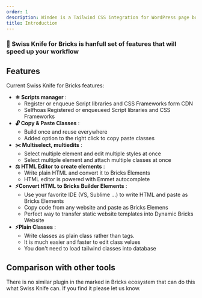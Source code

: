 ```yaml
---
order: 1
description: Winden is a Tailwind CSS integration for WordPress page builders.
title: Introduction
---
```


### 👋 Swiss Knife for Bricks is hanfull set of features that will speed up your workflow


## Features

Current Swiss Knife for Bricks features:

- **⚛️ Scripts manager** :
  - Register or enqueue Script libraries and CSS Frameworks form CDN
  - Selfhoas Registered or enqueueed Script libraries and CSS Frameworks
- **🔓 Copy & Paste Classes** :
  - Build once and reuse everywhere
  - Added option to the right click to copy paste classes
- **✂️ Multiselect, multiedits** :
  - Select multiple element and edit multiple styles at once
  - Select multiple element and attach multiple classes at once 
- **⚖️ HTML Editor to create elements** :
  - Write plain HTML and convert it to Bricks Elements
  - HTML editor is powered with Emmet autocomplete
- **⚡️Convert HTML to Bricks Builder Elements** : 
  - Use your favorite IDE (VS, Sublime ...) to write HTML and paste as Bricks Elements
  - Copy code from any website and paste as Bricks Elemens
  - Perfect way to transfer static website templates into Dynamic Bricks Website
- **⚡️Plain Classes** :   
  - Write classes as plain class rather than tags. 
  - It is much easier and faster to edit class velues
  - You don't need to load tailwind classes into database

	
## Comparison with other tools

There is no similar plugin in the marked in Bricks ecosystem that can do this what Swiss Knife can. If you find it please let us know. 